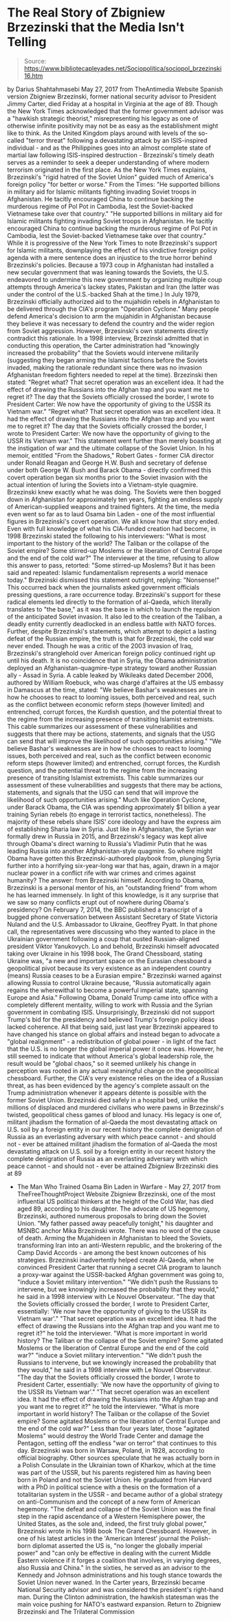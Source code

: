 # The Real Story of Zbigniew Brzezinski that the Media Isn't Telling

> Source: https://www.bibliotecapleyades.net/Sociopolitica/sociopol_brzezinski16.htm

by Darius Shahtahmasebi
May 27, 2017 from TheAntimedia Website
Spanish version
Zbigniew Brzezinski, former national security advisor to President Jimmy Carter, died Friday at a hospital in Virginia at the age of 89.
Though the New York Times acknowledged that the former government advisor was a "hawkish strategic theorist," misrepresenting his legacy as one of otherwise infinite positivity may not be as easy as the establishment might like to think.
As the United Kingdom plays around with levels of the so-called "terror threat" following a devastating attack by an ISIS-inspired individual - and as the Philippines goes into an almost complete state of martial law following ISIS-inspired destruction - Brzezinski's timely death serves as a reminder to seek a deeper understanding of where modern terrorism originated in the first place.
As the New York Times explains, Brzezinski's "rigid hatred of the Soviet Union" guided much of America's foreign policy "for better or worse."
From the Times:
"He supported billions in military aid for Islamic militants fighting invading Soviet troops in Afghanistan. He tacitly encouraged China to continue backing the murderous regime of Pol Pot in Cambodia, lest the Soviet-backed Vietnamese take over that country."
"He supported billions in military aid for Islamic militants fighting invading Soviet troops in Afghanistan.
He tacitly encouraged China to continue backing the murderous regime of Pol Pot in Cambodia, lest the Soviet-backed Vietnamese take over that country."
While it is progressive of the New York Times to note Brzezinski's support for Islamic militants, downplaying the effect of his vindictive foreign policy agenda with a mere sentence does an injustice to the true horror behind Brzezinski's policies.
Because a 1973 coup in Afghanistan had installed a new secular government that was leaning towards the Soviets, the U.S. endeavored to undermine this new government by organizing multiple coup attempts through America's lackey states, Pakistan and Iran (the latter was under the control of the U.S.-backed Shah at the time.)
In July 1979, Brzezinski officially authorized aid to the mujahidin rebels in Afghanistan to be delivered through the CIA's program "Operation Cyclone."
Many people defend America's decision to arm the mujahidin in Afghanistan because they believe it was necessary to defend the country and the wider region from Soviet aggression.
However, Brzesinski's own statements directly contradict this rationale.
In a 1998 interview, Brzezinski admitted that in conducting this operation, the Carter administration had "knowingly increased the probability" that the Soviets would intervene militarily (suggesting they began arming the Islamist factions before the Soviets invaded, making the rationale redundant since there was no invasion Afghanistan freedom fighters needed to repel at the time).
Brzezinski then stated:
"Regret what? That secret operation was an excellent idea. It had the effect of drawing the Russians into the Afghan trap and you want me to regret it? The day that the Soviets officially crossed the border, I wrote to President Carter: We now have the opportunity of giving to the USSR its Vietnam war."
"Regret what? That secret operation was an excellent idea. It had the effect of drawing the Russians into the Afghan trap and you want me to regret it?
The day that the Soviets officially crossed the border, I wrote to President Carter: We now have the opportunity of giving to the USSR its Vietnam war."
This statement went further than merely boasting at the instigation of war and the ultimate collapse of the Soviet Union.
In his memoir, entitled "From the Shadows," Robert Gates - former CIA director under Ronald Reagan and George H.W. Bush and secretary of defense under both George W. Bush and Barack Obama - directly confirmed this covert operation began six months prior to the Soviet invasion with the actual intention of luring the Soviets into a Vietnam-style quagmire.
Brzezinski knew exactly what he was doing.
The Soviets were then bogged down in Afghanistan for approximately ten years, fighting an endless supply of American-supplied weapons and trained fighters. At the time, the media even went so far as to laud Osama bin Laden - one of the most influential figures in Brzezinski's covert operation.
We all know how that story ended.
Even with full knowledge of what his CIA-funded creation had become, in 1998 Brzezinski stated the following to his interviewers:
"What is most important to the history of the world? The Taliban or the collapse of the Soviet empire? Some stirred-up Moslems or the liberation of Central Europe and the end of the cold war?"
The interviewer at the time, refusing to allow this answer to pass, retorted:
"Some stirred-up Moslems? But it has been said and repeated: Islamic fundamentalism represents a world menace today."
Brzezinski dismissed this statement outright, replying:
"Nonsense!"
This occurred back when the journalists asked government officials pressing questions, a rare occurrence today.
Brzezinski's support for these radical elements led directly to the formation of al-Qaeda, which literally translates to "the base," as it was the base in which to launch the repulsion of the anticipated Soviet invasion.
It also led to the creation of the Taliban, a deadly entity currently deadlocked in an endless battle with NATO forces.
Further, despite Brzezinski's statements, which attempt to depict a lasting defeat of the Russian empire, the truth is that for Brzezinski, the cold war never ended.
Though he was a critic of the 2003 invasion of Iraq, Brzezinski's stranglehold over American foreign policy continued right up until his death.
It is no coincidence that in Syria, the Obama administration deployed an Afghanistan-quagmire-type strategy toward another Russian ally - Assad in Syria.
A cable leaked by Wikileaks dated December 2006, authored by William Roebuck, who was chargé d'affaires at the US embassy in Damascus at the time, stated:
"We believe Bashar's weaknesses are in how he chooses to react to looming issues, both perceived and real, such as the conflict between economic reform steps (however limited) and entrenched, corrupt forces, the Kurdish question, and the potential threat to the regime from the increasing presence of transiting Islamist extremists. This cable summarizes our assessment of these vulnerabilities and suggests that there may be actions, statements, and signals that the USG can send that will improve the likelihood of such opportunities arising."
"We believe Bashar's weaknesses are in how he chooses to react to looming issues, both perceived and real, such as the conflict between economic reform steps (however limited) and entrenched, corrupt forces, the Kurdish question, and the potential threat to the regime from the increasing presence of transiting Islamist extremists.
This cable summarizes our assessment of these vulnerabilities and suggests that there may be actions, statements, and signals that the USG can send that will improve the likelihood of such opportunities arising."
Much like Operation Cyclone, under Barack Obama, the CIA was spending approximately $1 billion a year training Syrian rebels (to engage in terrorist tactics, nonetheless).
The majority of these rebels share ISIS' core ideology and have the express aim of establishing Sharia law in Syria.
Just like in Afghanistan, the Syrian war formally drew in Russia in 2015, and Brzezinski's legacy was kept alive through Obama's direct warning to Russia's Vladimir Putin that he was leading Russia into another Afghanistan-style quagmire.
So where might Obama have gotten this Brzezinski-authored playbook from, plunging Syria further into a horrifying six-year-long war that has, again, drawn in a major nuclear power in a conflict rife with war crimes and crimes against humanity?
The answer:
from Brzezinski himself.
According to Obama, Brzezinski is a personal mentor of his, an "outstanding friend" from whom he has learned immensely.
In light of this knowledge,
is it any surprise that we saw so many conflicts erupt out of nowhere during Obama's presidency?
On February 7, 2014, the BBC published a transcript of a bugged phone conversation between Assistant Secretary of State Victoria Nuland and the U.S. Ambassador to Ukraine, Geoffrey Pyatt.
In that phone call, the representatives were discussing who they wanted to place in the Ukrainian government following a coup that ousted Russian-aligned president Viktor Yanukovych.
Lo and behold, Brzezinski himself advocated taking over Ukraine in his 1998 book, The Grand Chessboard, stating Ukraine was,
"a new and important space on the Eurasian chessboard a geopolitical pivot because its very existence as an independent country (means) Russia ceases to be a Eurasian empire."
Brzezinski warned against allowing Russia to control Ukraine because,
"Russia automatically again regains the wherewithal to become a powerful imperial state, spanning Europe and Asia."
Following Obama, Donald Trump came into office with a completely different mentality, willing to work with Russia and the Syrian government in combating ISIS.
Unsurprisingly, Brzezinski did not support Trump's bid for the presidency and believed Trump's foreign policy ideas lacked coherence.
All that being said, just last year Brzezinski appeared to have changed his stance on global affairs and instead began to advocate a "global realignment" - a redistribution of global power - in light of the fact that the U.S. is no longer the global imperial power it once was.
However, he still seemed to indicate that without America's global leadership role, the result would be "global chaos," so it seemed unlikely his change in perception was rooted in any actual meaningful change on the geopolitical chessboard.
Further, the CIA's very existence relies on the idea of a Russian threat, as has been evidenced by the agency's complete assault on the Trump administration whenever it appears détente is possible with the former Soviet Union.
Brzezinski died safely in a hospital bed, unlike the millions of displaced and murdered civilians who were pawns in Brzezinski's twisted, geopolitical chess games of blood and lunacy.
His legacy is one of,
militant jihadism the formation of al-Qaeda the most devastating attack on U.S. soil by a foreign entity in our recent history the complete denigration of Russia as an everlasting adversary with which peace cannot - and should not - ever be attained
militant jihadism
the formation of al-Qaeda
the most devastating attack on U.S. soil by a foreign entity in our recent history
the complete denigration of Russia as an everlasting adversary with which peace cannot - and should not - ever be attained
Zbigniew Brzezinski dies at 89
- The Man Who Trained Osama Bin Laden in Warfare - May 27, 2017
from TheFreeThoughtProject Website
Zbigniew Brzezinski, one of the most influential US political thinkers at the height of the Cold War, has died aged 89, according to his daughter.
The advocate of US hegemony, Brzezinski, authored numerous proposals to bring down the Soviet Union.
"My father passed away peacefully tonight," his daughter and MSNBC anchor Mika Brzezinski wrote.
There was no word of the cause of death.
Arming the Mujahideen in Afghanistan to bleed the Soviets, transforming Iran into an anti-Western republic, and the brokering of the Camp David Accords - are among the best known outcomes of his strategies.
Brzezinski inadvertently helped create Al-Qaeda, when he convinced President Carter that running a secret CIA program to launch a proxy-war against the USSR-backed Afghan government was going to,
"induce a Soviet military intervention." "We didn't push the Russians to intervene, but we knowingly increased the probability that they would," he said in a 1998 interview with Le Nouvel Observateur. "The day that the Soviets officially crossed the border, I wrote to President Carter, essentially: 'We now have the opportunity of giving to the USSR its Vietnam war'." "That secret operation was an excellent idea. It had the effect of drawing the Russians into the Afghan trap and you want me to regret it?" he told the interviewer. "What is more important in world history? The Taliban or the collapse of the Soviet empire? Some agitated Moslems or the liberation of Central Europe and the end of the cold war?"
"induce a Soviet military intervention."
"We didn't push the Russians to intervene, but we knowingly increased the probability that they would," he said in a 1998 interview with Le Nouvel Observateur.
"The day that the Soviets officially crossed the border, I wrote to President Carter, essentially:
'We now have the opportunity of giving to the USSR its Vietnam war'."
"That secret operation was an excellent idea. It had the effect of drawing the Russians into the Afghan trap and you want me to regret it?" he told the interviewer.
"What is more important in world history? The Taliban or the collapse of the Soviet empire? Some agitated Moslems or the liberation of Central Europe and the end of the cold war?"
Less than four years later, those "agitated Moslems" would destroy the World Trade Center and damage the Pentagon, setting off the endless "war on terror" that continues to this day.
Brzezinski was born in Warsaw, Poland, in 1928, according to official biography.
Other sources speculate that he was actually born in a Polish Consulate in the Ukrainian town of Kharkov, which at the time was part of the USSR, but his parents registered him as having been born in Poland and not the Soviet Union.
He graduated from Harvard with a PhD in political science with a thesis on the formation of a totalitarian system in the USSR - and became author of a global strategy on anti-Communism and the concept of a new form of American hegemony.
"The defeat and collapse of the Soviet Union was the final step in the rapid ascendance of a Western Hemisphere power, the United States, as the sole and, indeed, the first truly global power," Brzezinski wrote in his 1998 book The Grand Chessboard.
However, in one of his latest articles in the 'American Interest' journal the Polish-born diplomat asserted the US is,
"no longer the globally imperial power" and "can only be effective in dealing with the current Middle Eastern violence if it forges a coalition that involves, in varying degrees, also Russia and China."
In the sixties, he served as an advisor to the Kennedy and Johnson administrations and his tough stance towards the Soviet Union never waned.
In the Carter years, Brzezinski became National Security advisor and was considered the president's right-hand man. During the Clinton administration, the hawkish statesman was the main voice pushing for NATO's eastward expansion.
Return to Zbigniew Brzezinski and The Trilateral Commission
